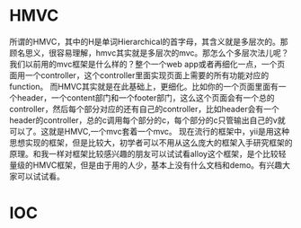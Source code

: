 # HMVC
所谓的HMVC，其中的H是单词Hierarchical的首字母，其含义就是多层次的。那顾名思义，很容易理解，hmvc其实就是多层次的mvc。那怎么个多层次法儿呢？
我们以前用的mvc框架是什么样的？整个一个web app或者再细化一点，一个页面用一个controller，这个controller里面实现页面上需要的所有功能对应的function。
而HMVC其实就是在此基础上，更细化。比如你的一个页面里面有一个header，一个content部门和一个footer部门，这么这个页面会有一个总的controller，然后每个部分对应的还有自己的controller，比如header会有一个header的controller，总的c调用每个部分的c，每个部分的c只管输出自己的v就可以了。这就是HMVC,一个mvc套着一个mvc。
现在流行的框架中，yii是用这种思想实现的框架，但是比较大，初学者可以不用从这么庞大的框架入手研究框架的原理。和我一样对框架比较感兴趣的朋友可以试试看alloy这个框架，是个比较轻量级的HMVC框架，但是由于用的人少，基本上没有什么文档和demo。有兴趣大家可以试试看。





# IOC
